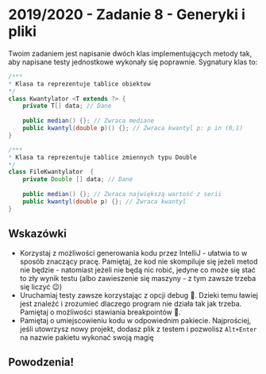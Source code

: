 # 2019/2020 - Zadanie 8 - Generyki i pliki

Twoim zadaniem jest napisanie dwóch klas implementujących metody tak, 
aby napisane testy jednostkowe wykonały się poprawnie. Sygnatury klas to:

```java
/***
* Klasa ta reprezentuje tablice obiektow
*/
class Kwantylator <T extends ?> {
    private T[] data; // Dane 
    
    public median() {}; // Zwraca mediane
    public kwantyl(double p)() {}; // Zwraca kwantyl p: p in (0,1)
}
```

```java
/***
* Klasa ta reprezentuje tablice zmiennych typu Double
*/
class FileKwantylator  {
    private Double [] data; // Dane 
    
    public median() {}; // Zwraca największą wartość z serii
    public kwantyl(double p) {}; // Zwraca kwantyl
}
```

## Wskazówki
- Korzystaj z możliwości generowania kodu przez IntelliJ - ułatwia 
to w sposób znaczący pracę. Pamiętaj, że kod nie skompiluje się jeżeli metod nie będzie - 
natomiast jeżeli nie będą nic robić, jedyne co może się stać to zły wynik testu 
(albo zawieszenie się maszyny - z tym zawsze trzeba się liczyć 😉)
- Uruchamiaj testy zawsze korzystając z opcji debug 🐛. 
Dzieki temu ławiej jest znaleźć i zrozumieć dlaczego program nie działa tak jak trzeba.
Pamiętaj o możliwości stawiania breakpointów 🛑.
- Pamiętaj o umiejscowieniu kodu w odpowiednim pakiecie. 
Najprościej, jeśli utowrzysz nowy projekt, dodasz plik z testem i pozwolisz `Alt+Enter` 
na nazwie pakietu wykonać swoją magię 


## Powodzenia!
